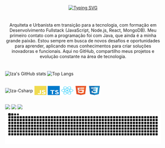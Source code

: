 <!--
**MariaIzadoraAlcantara/MariaIzadoraAlcantara** is a ✨ _special_ ✨ repository because its `README.md` (this file) appears on your GitHub profile.

Here are some ideas to get you started:

- 🔭 I’m currently working on ...
- 🌱 I’m currently learning ...
- 👯 I’m looking to collaborate on ...
- 🤔 I’m looking for help with ...
- 💬 Ask me about ...
- 📫 How to reach me: ...
- 😄 Pronouns: ...
- ⚡ Fun fact: ...
-->
<div align="center">
  <a href="https://git.io/typing-svg">
    <img src="https://readme-typing-svg.demolab.com?font=Fira+Code&weight=500&size=22&pause=1000&color=df6488&center=true&vCenter=true&random=false&width=524&lines=%E2%8A%B9+Hello+World!+%CB%99%E1%B5%95%CB%99+%E2%8A%B9+" alt="Typing SVG">
  </a>
</div>

#

<p align="center">Arquiteta e Urbanista em transição para a tecnologia, com formação em Desenvolvimento Fullstack (JavaScript, Node.js, React, MongoDB). Meu primeiro contato com a programação foi com Java, que ainda é a minha grande paixão. Estou sempre em busca de novos desafios e oportunidades para aprender, aplicando meus conhecimentos para criar soluções inovadoras e funcionais. Aqui no GitHub, compartilho meus projetos e evolução constante na área de tecnologia.
  
#
![Iza's GitHub stats](https://github-readme-stats.vercel.app/api?username=MariaIzadoraAlcantara&show_icons=true&theme=dracula)
![Top Langs](https://github-readme-stats.vercel.app/api/top-langs/?username=MariaIzadoraAlcantara&hide_progress=true&theme=dracula)
<div style="display: inline_block"><br>
  <img align="center" alt="Iza-Csharp" height="50" width="40" src="https://cdn.jsdelivr.net/gh/devicons/devicon@latest/icons/java/java-original.svg">
  <img align="center" alt="Iza-Js" height="30" width="40" src="https://raw.githubusercontent.com/devicons/devicon/master/icons/javascript/javascript-plain.svg">
  <img align="center" alt="Iza-Ts" height="30" width="40" src="https://raw.githubusercontent.com/devicons/devicon/master/icons/typescript/typescript-plain.svg">
  <img align="center" alt="Iza-React" height="30" width="40" src="https://raw.githubusercontent.com/devicons/devicon/master/icons/react/react-original.svg">
  <img align="center" alt="Iza-HTML" height="30" width="40" src="https://raw.githubusercontent.com/devicons/devicon/master/icons/html5/html5-original.svg">
  <img align="center" alt="Iza-CSS" height="30" width="40" src="https://raw.githubusercontent.com/devicons/devicon/master/icons/css3/css3-original.svg">
</div>

##

<div> 
  <a href="https://instagram.com/mariaizadora" target="_blank"><img src="https://img.shields.io/badge/-Instagram-%23E4405F?style=for-the-badge&logo=instagram&logoColor=white" target="_blank"></a>
  <a href = "mailto:mariaizadoraalc@gmail.com"><img src="https://img.shields.io/badge/-Gmail-%23333?style=for-the-badge&logo=gmail&logoColor=white" target="_blank"></a>
  <a href="https://www.linkedin.com/in/maria-izadora-alcantara/" target="_blank"><img src="https://img.shields.io/badge/-LinkedIn-%230077B5?style=for-the-badge&logo=linkedin&logoColor=white" target="_blank"></a> 
</div>
<picture align="center">
  <source media="(prefers-color-scheme: dark)" srcset="https://raw.githubusercontent.com/MariaIzadoraAlcantara/MariaIzadoraAlcantara/output/github-contribution-grid-snake-dark.svg">
  <source media="(prefers-color-scheme: light)" srcset="https://raw.githubusercontent.com/MariaIzadoraAlcantara/MariaIzadoraAlcantara/output/github-contribution-grid-snake-dark.svg">
  <img align="center" alt="github contribution grid snake animation" src="https://raw.githubusercontent.com/MariaIzadoraAlcantara/MariaIzadoraAlcantara/output/github-contribution-grid-snake.svg">
</picture>
